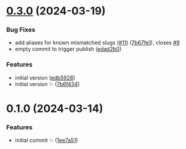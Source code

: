 # [0.3.0](https://github.com/JoshuaKGoldberg/emojipedia/compare/0.1.0...0.3.0) (2024-03-19)

### Bug Fixes

- add aliases for known mismatched slugs ([#11](https://github.com/JoshuaKGoldberg/emojipedia/issues/11)) ([7b67fe1](https://github.com/JoshuaKGoldberg/emojipedia/commit/7b67fe1986852fb271c2eab59fe536ee3476322f)), closes [#9](https://github.com/JoshuaKGoldberg/emojipedia/issues/9)
- empty commit to trigger publish ([edad2b0](https://github.com/JoshuaKGoldberg/emojipedia/commit/edad2b0961d16a3e6e12cc1413b2c8023e899ce7))

### Features

- initial version ([edb5928](https://github.com/JoshuaKGoldberg/emojipedia/commit/edb5928d1b09d4a489af82688a2401f45b7adf83))
- initial version ✨ ([7b6f434](https://github.com/JoshuaKGoldberg/emojipedia/commit/7b6f434952ee634e49b1edd16ab45011ea139c8a))

# 0.1.0 (2024-03-14)

### Features

- initial commit ✨ ([1ee7a51](https://github.com/JoshuaKGoldberg/emojipedia/commit/1ee7a5178bc17d255252d243f6c6fd3eeda912cf))
